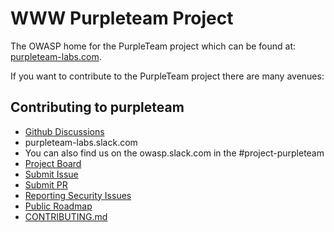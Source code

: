 # WWW Purpleteam Project

The OWASP home for the PurpleTeam project which can be found at: [purpleteam-labs.com](https://purpleteam-labs.com).

If you want to contribute to the PurpleTeam project there are many avenues:

## Contributing to purpleteam

* <a href="https://github.com/purpleteam-labs/purpleteam/discussions" target="_blank">Github Discussions</a>
* purpleteam-labs.slack.com
* You can also find us on the owasp.slack.com in the #project-purpleteam
* <a href="https://github.com/purpleteam-labs/purpleteam/projects/2" target="_blank">Project Board</a>
* <a href="https://github.com/purpleteam-labs/purpleteam/issues" target="_blank">Submit Issue</a>
* <a href="https://github.com/purpleteam-labs/purpleteam/pulls" target="_blank">Submit PR</a>
* <a href="https://github.com/purpleteam-labs/purpleteam/security/policy" target="_blank">Reporting Security Issues</a>
* <a href="https://github.com/purpleteam-labs/purpleteam/projects/1" target="_blank">Public Roadmap</a>
* <a href="https://github.com/purpleteam-labs/purpleteam/blob/main/CONTRIBUTING.md" target="_blank">CONTRIBUTING.md</a>
